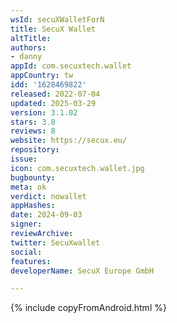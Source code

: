 ```yaml
---
wsId: secuXWalletForN
title: SecuX Wallet
altTitle: 
authors:
- danny
appId: com.secuxtech.wallet
appCountry: tw
idd: '1628469822'
released: 2022-07-04
updated: 2025-03-29
version: 3.1.02
stars: 3.8
reviews: 8
website: https://secux.eu/
repository: 
issue: 
icon: com.secuxtech.wallet.jpg
bugbounty: 
meta: ok
verdict: nowallet
appHashes: 
date: 2024-09-03
signer: 
reviewArchive: 
twitter: SecuXwallet
social: 
features: 
developerName: SecuX Europe GmbH

---
```


{% include copyFromAndroid.html %}